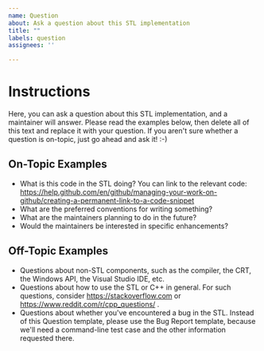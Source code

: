 ```yaml
---
name: Question
about: Ask a question about this STL implementation
title: ""
labels: question
assignees: ''

---
```


Instructions
============
Here, you can ask a question about this STL implementation, and a maintainer
will answer. Please read the examples below, then delete all of this text and
replace it with your question. If you aren't sure whether a question is
on-topic, just go ahead and ask it! :-)

On-Topic Examples
-----------------
* What is this code in the STL doing? You can link to the relevant code:
https://help.github.com/en/github/managing-your-work-on-github/creating-a-permanent-link-to-a-code-snippet
* What are the preferred conventions for writing something?
* What are the maintainers planning to do in the future?
* Would the maintainers be interested in specific enhancements?

Off-Topic Examples
------------------
* Questions about non-STL components, such as the compiler, the CRT,
the Windows API, the Visual Studio IDE, etc.
* Questions about how to use the STL or C++ in general. For such questions,
consider https://stackoverflow.com or https://www.reddit.com/r/cpp_questions/ .
* Questions about whether you've encountered a bug in the STL. Instead of this
Question template, please use the Bug Report template, because we'll need
a command-line test case and the other information requested there.
